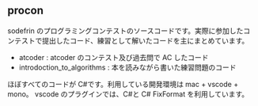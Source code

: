 ## procon

sodefrin のプログラミングコンテストのソースコードです。実際に参加したコンテストで提出したコード、練習として解いたコードを主にまとめています。

- atcoder : atcoder のコンテスト及び過去問で AC したコード
- introdoction_to_algorithms : 本を読みながら書いた練習問題のコード

ほぼすべてのコードが C#です。利用している開発環境は mac + vscode + mono。
vscode のプラグインでは、C#と C# FixFormat を利用しています。
